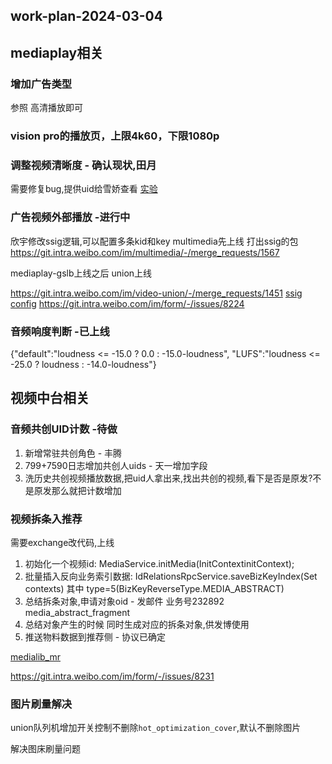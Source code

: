 ## work-plan-2024-03-04

## mediaplay相关
### 增加广告类型 
参照 高清播放即可
### vision pro的播放页，上限4k60，下限1080p
### 调整视频清晰度 - 确认现状,田月
需要修复bug,提供uid给雪娇查看
[实验](http://abtest.intra.weibo.com/#/experiment/13038)

### 广告视频外部播放 -进行中
欣宇修改ssig逻辑,可以配置多条kid和key
multimedia先上线 打出ssig的包
https://git.intra.weibo.com/im/multimedia/-/merge_requests/1567


mediaplay-gslb上线之后 union上线

https://git.intra.weibo.com/im/video-union/-/merge_requests/1451
[ssig config](https://git.intra.weibo.com/platform/confs/-/merge_requests/9988)
https://git.intra.weibo.com/im/form/-/issues/8224

### 音频响度判断 -已上线
{"default":"loudness <= -15.0 ? 0.0 : -15.0-loudness", "LUFS":"loudness <= -25.0 ? loudness : -14.0-loudness"}

## 视频中台相关

### 音频共创UID计数 -待做
1. 新增常驻共创角色 - 丰腾
2. 799+7590日志增加共创人uids - 天一增加字段
3. 洗历史共创视频播放数据,把uid人拿出来,找出共创的视频,看下是否是原发?不是原发那么就把计数增加

### 视频拆条入推荐
需要exchange改代码,上线 
1. 初始化一个视频id: MediaService.initMedia(InitContextinitContext);
2. 批量插入反向业务索引数据: IdRelationsRpcService.saveBizKeyIndex(Set<BizKeyIndexContext> contexts) 其中 type=5(BizKeyReverseType.MEDIA_ABSTRACT)
3. 总结拆条对象,申请对象oid - 发邮件 业务号232892  media_abstract_fragment
4. 总结对象产生的时候 同时生成对应的拆条对象,供发博使用
5. 推送物料数据到推荐侧 - 协议已确定

[medialib_mr](https://git.intra.weibo.com/im/medialib/-/merge_requests/1957)

https://git.intra.weibo.com/im/form/-/issues/8231

### 图片刷量解决
union队列机增加开关控制不删除`hot_optimization_cover`,默认不删除图片

解决图床刷量问题
